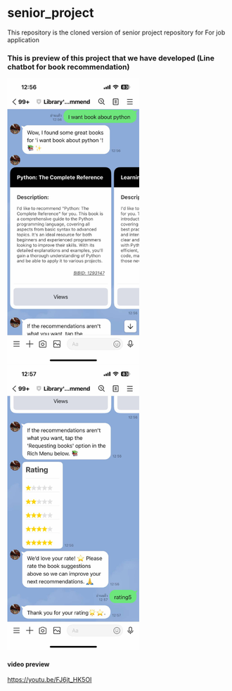 # senior_project
This repository is the cloned version of senior project repository for For job application

### This is preview of this project that we have developed (Line chatbot for book recommendation)
<img src="Picture_Readme/Real_UI_2.jpg" width="300"/>

<img src="Picture_Readme/Real_UI_3.jpg" width="300"/>

#### video preview
https://youtu.be/FJ6jt_HK5OI

